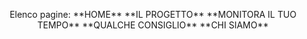 <p align="center">
Elenco pagine:
**HOME**
**IL PROGETTO**
**MONITORA IL TUO TEMPO**
**QUALCHE CONSIGLIO**
**CHI SIAMO**
</p>

